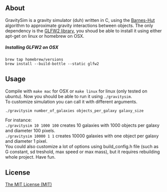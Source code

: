## About
GravitySim is a gravity simulator (duh) written in C, using the [Barnes-Hut](http://en.wikipedia.org/wiki/Barnes%E2%80%93Hut_simulation) algorithm to approximate gravity interactions between objects. The only dependency is the [GLFW2 library](https://github.com/glfw/glfw-legacy), you shoud be able to install it using either apt-get on linux or homebrew on OSX. 

##### Installing GLFW2 on OSX
```
brew tap homebrew/versions
brew install --build-bottle --static glfw2
```

## Usage
Compile with ```make mac``` for OSX or ```make linux``` for linux (only tested on ubuntu). Now you should be able to run it using ```./gravitysim```.  
To customize simulation you can call it with different arguments.
```
./gravitysim number_of_galaxies objects_per_galaxy galaxy_size
```  
For instance:  
```./gravitysim 10 1000 100``` creates 10 galaxies with 1000 objects per galaxy and diameter 100 pixels.  
```./gravitysim 10000 1 1``` creates 10000 galaxies with one object per galaxy and diameter 1 pixel.  
You could also customize a lot of options using build_config.h file (such as G constant, sd treshold, max speed or max mass), but it requires rebuilding whole project.
Have fun.

## License
[The MIT License (MIT)](http://opensource.org/licenses/mit-license.php)
